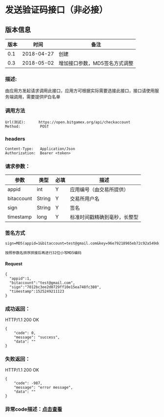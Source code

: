 # 发送验证码接口（非必接）

## 版本信息
版本 | 时间 |   备注
-- | -- |   --
0.1 | 2018-04-27|创建
0.3|2018-05-02|增加接口参数，MD5签名方式调整

### 描述:
由应用方发起请求调用此接口，应用方可根据实际需要选接此接口，接口请使用服务端调用，需要提供IP白名单


### 调用方法

``` 
Url(测试):      https://open.bitgamex.org/api/checkaccount
Method:         POST

```
### headers

``` 
Content-Type:   Application/Json
Authorization:  Bearer <token>    

```
### 请求参数：


 参数           |     类型        |必填| 描述         
------------ |     -------------|--|         -----------
 appid    |   int |Y|   应用编号（由交易所提供）
 bitaccount    | String    |Y| 交易所用户名
 sign     | String        |Y| 签名
 timestamp|long|Y|标准时间戳精确到毫秒，长整型
 
 
 ### 签名方式
 ```
 sign=MD5(appid=1&bitaccount=test@gmail.com&key=96e79218965eb72c92a549dd5a330112&timestamp=1525249211123).toLowerCase()
 
 按照参数名排序拼接后再进行32位小写MD5编码
 ```
#### Request
  ```
 {
    "appid":1,
    "bitaccount":"test@gmail.com",
    "sign":"7012bc3ee2d0729ff10e15ea748fc380",
    "timestamp":1525249211123
 }
  ```

### 成功返回：
HTTP/1.1 200 OK
```
{
    "code": 0,
    "message": "success",
    "data": ""
}
```
### 失败返回：
HTTP/1.1 200 OK
``` 
{
    "code": -987,
    "message": "error message",
    "data": ""
}
```

### 异常code描述：[点击查看](https://github.com/BitGameEN/OpenAPI/blob/master/BitGame%E6%B8%B8%E6%88%8F%E5%AF%B9%E6%8E%A5%E6%96%87%E6%A1%A3.md)
